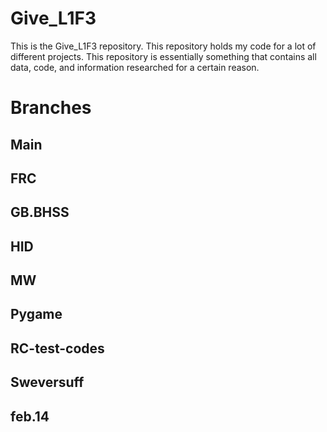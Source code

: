 # Give_L1F3
This is the Give_L1F3 repository. This repository holds my code for a lot of different projects. This repository is essentially something that contains all data, code, and information researched for a certain reason.

# Branches
## Main
## FRC
## GB.BHSS
## HID
## MW
## Pygame
## RC-test-codes
## Sweversuff
## feb.14
